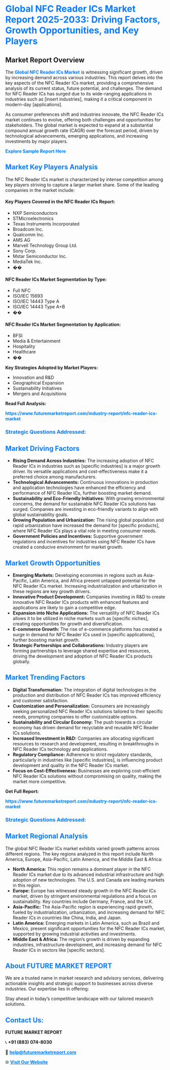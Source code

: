 <h1 style="color: #007BFF;">Global NFC Reader ICs Market Report 2025-2033: Driving Factors, Growth Opportunities, and Key Players</h1>

<section id="overview">
<h2>Market Report Overview</h2>
<p>The <a href="https://www.futuremarketreport.com/industry-report/nfc-reader-ics-market" style="color: #007BFF; text-decoration: none;"><strong>Global NFC Reader ICs Market</strong></a> is witnessing significant growth, driven by increasing demand across various industries. This report delves into the key aspects of the NFC Reader ICs market, providing a comprehensive analysis of its current status, future potential, and challenges. The demand for NFC Reader ICs has surged due to its wide-ranging applications in industries such as [insert industries], making it a critical component in modern-day [applications].</p>
<p>As consumer preferences shift and industries innovate, the NFC Reader ICs market continues to evolve, offering both challenges and opportunities for stakeholders. The global market is expected to expand at a substantial compound annual growth rate (CAGR) over the forecast period, driven by technological advancements, emerging applications, and increasing investments by major players.</p>
</section>

<section id="overview">
<p><a href="https://www.futuremarketreport.com/request-sample/reportId=117803" style="color: #007BFF; text-decoration: none;"><strong>Explore Sample Report Here</strong></a></p>
</section>

<section id="key-players">
<h2 style="color: #007BFF;">Market Key Players Analysis</h2>
<p>The NFC Reader ICs market is characterized by intense competition among key players striving to capture a larger market share. Some of the leading companies in the market include:</p>
<h4>Key Players Covered in the NFC Reader ICs Report:</h4>
<ul><li>NXP Semiconductors</li><li>STMicroelectronics</li><li>Texas Instruments Incorporated</li><li>Broadcom Inc.</li><li>Qualcomm Inc.</li><li>AMS AG</li><li>Marvell Technology Group Ltd.</li><li>Sony Corp.</li><li>Mstar Semiconductor Inc.</li><li>MediaTek Inc.</li><li>��</li></ul>
<h4>NFC Reader ICs Market Segmentation by Type:</h4>
<ul><li>Full NFC</li><li>ISO/IEC 15693</li><li>ISO/IEC 14443 Type A</li><li>ISO/IEC 14443 Type A+B</li><li>��</li></ul>

<h4>NFC Reader ICs Market Segmentation by Application:</h4>
<ul><li>BFSI</li><li>Media &amp; Entertainment</li><li>Hospitality</li><li>Healthcare</li><li>��</li></ul>
<p><strong>Key Strategies Adopted by Market Players:</strong></p>
<ul>
<li>Innovation and R&D</li>
<li>Geographical Expansion</li>
<li>Sustainability Initiatives</li>
<li>Mergers and Acquisitions</li>
</ul>
</section>

<section>
<p><strong>Read Full Analysis: </strong></p><a href="https://www.futuremarketreport.com/industry-report/nfc-reader-ics-market" style="color: #007BFF; text-decoration: none;"><strong>https://www.futuremarketreport.com/industry-report/nfc-reader-ics-market</strong></a>
<h3 style="color: #007BFF;">Strategic Questions Addressed:</h3>
</section>

<section id="driving-factors">
<h2 style="color: #007BFF;">Market Driving Factors</h2>
<ul>
<li><strong>Rising Demand Across Industries:</strong> The increasing adoption of NFC Reader ICs in industries such as [specific industries] is a major growth driver. Its versatile applications and cost-effectiveness make it a preferred choice among manufacturers.</li>
<li><strong>Technological Advancements:</strong> Continuous innovations in production and application technologies have enhanced the efficiency and performance of NFC Reader ICs, further boosting market demand.</li>
<li><strong>Sustainability and Eco-Friendly Initiatives:</strong> With growing environmental concerns, the demand for sustainable NFC Reader ICs solutions has surged. Companies are investing in eco-friendly variants to align with global sustainability goals.</li>
<li><strong>Growing Population and Urbanization:</strong> The rising global population and rapid urbanization have increased the demand for [specific products], where NFC Reader ICs plays a vital role in meeting consumer needs.</li>
<li><strong>Government Policies and Incentives:</strong> Supportive government regulations and incentives for industries using NFC Reader ICs have created a conducive environment for market growth.</li>
</ul>
</section>

<section id="growth-opportunities">
<h2 style="color: #007BFF;">Market Growth Opportunities</h2>
<ul>
<li><strong>Emerging Markets:</strong> Developing economies in regions such as Asia-Pacific, Latin America, and Africa present untapped potential for the NFC Reader ICs market. Increasing industrialization and urbanization in these regions are key growth drivers.</li>
<li><strong>Innovative Product Development:</strong> Companies investing in R&D to create innovative NFC Reader ICs products with enhanced features and applications are likely to gain a competitive edge.</li>
<li><strong>Expansion into Niche Applications:</strong> The versatility of NFC Reader ICs allows it to be utilized in niche markets such as [specific niches], creating opportunities for growth and diversification.</li>
<li><strong>E-commerce Growth:</strong> The rise of e-commerce platforms has created a surge in demand for NFC Reader ICs used in [specific applications], further boosting market growth.</li>
<li><strong>Strategic Partnerships and Collaborations:</strong> Industry players are forming partnerships to leverage shared expertise and resources, driving the development and adoption of NFC Reader ICs products globally.</li>
</ul>
</section>

<section id="trending-factors">
<h2 style="color: #007BFF;">Market Trending Factors</h2>
<ul>
<li><strong>Digital Transformation:</strong> The integration of digital technologies in the production and distribution of NFC Reader ICs has improved efficiency and customer satisfaction.</li>
<li><strong>Customization and Personalization:</strong> Consumers are increasingly seeking personalized NFC Reader ICs solutions tailored to their specific needs, prompting companies to offer customizable options.</li>
<li><strong>Sustainability and Circular Economy:</strong> The push towards a circular economy has driven demand for recyclable and reusable NFC Reader ICs solutions.</li>
<li><strong>Increased Investment in R&D:</strong> Companies are allocating significant resources to research and development, resulting in breakthroughs in NFC Reader ICs technology and applications.</li>
<li><strong>Regulatory Compliance:</strong> Adherence to strict regulatory standards, particularly in industries like [specific industries], is influencing product development and quality in the NFC Reader ICs market.</li>
<li><strong>Focus on Cost-Effectiveness:</strong> Businesses are exploring cost-efficient NFC Reader ICs solutions without compromising on quality, making the market more competitive.</li>
</ul>
</section>

<section>
<p><strong>Get Full Report: </strong></p><a href="https://www.futuremarketreport.com/industry-report/nfc-reader-ics-market" style="color: #007BFF; text-decoration: none;"><strong>https://www.futuremarketreport.com/industry-report/nfc-reader-ics-market</strong></a>
<h3 style="color: #007BFF;">Strategic Questions Addressed:</h3>
</section>


<section id="regional-analysis">
<h2 style="color: #007BFF;">Market Regional Analysis</h2>
<p>The global NFC Reader ICs market exhibits varied growth patterns across different regions. The key regions analyzed in this report include North America, Europe, Asia-Pacific, Latin America, and the Middle East & Africa:</p>
<ul>
<li><strong>North America:</strong> This region remains a dominant player in the NFC Reader ICs market due to its advanced industrial infrastructure and high adoption of new technologies. The U.S. and Canada are leading markets in this region.</li>
<li><strong>Europe:</strong> Europe has witnessed steady growth in the NFC Reader ICs market, driven by stringent environmental regulations and a focus on sustainability. Key countries include Germany, France, and the U.K.</li>
<li><strong>Asia-Pacific:</strong> The Asia-Pacific region is experiencing rapid growth, fueled by industrialization, urbanization, and increasing demand for NFC Reader ICs in countries like China, India, and Japan.</li>
<li><strong>Latin America:</strong> Emerging markets in Latin America, such as Brazil and Mexico, present significant opportunities for the NFC Reader ICs market, supported by growing industrial activities and investments.</li>
<li><strong>Middle East & Africa:</strong> The region’s growth is driven by expanding industries, infrastructure development, and increasing demand for NFC Reader ICs in sectors like [specific sectors].</li>
</ul>
</section>

<footer>
<h2 style="color: #007BFF;">About FUTURE MARKET REPORT</h2>
<p>We are a trusted name in market research and advisory services, delivering actionable insights and strategic support to businesses across diverse industries. Our expertise lies in offering:</p>

<p>Stay ahead in today’s competitive landscape with our tailored research solutions.</p>

<h2 style="color: #007BFF;">Contact Us:</h2>
<p><strong>FUTURE MARKET REPORT</strong></p>
<p>📞 <strong>+91 (883) 074-8030</strong></p>
<p>📧 <strong><a href="mailto:help@futuremarketreport.com" style="color: #007BFF;">help@futuremarketreport.com</a></strong></p>
<p>🌐 <strong><a href="https://www.futuremarketreport.com/" style="color: #007BFF;">Visit Our Website</a></strong></p>
</footer>